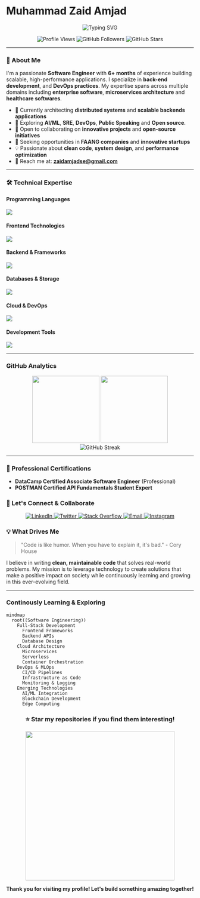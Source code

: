 # Muhammad Zaid Amjad

<div align="center">
  <img src="https://readme-typing-svg.herokuapp.com?font=Fira+Code&pause=1000&color=00D9FF&center=true&vCenter=true&width=435&lines=Software+Engineer;Back-end+Developer;Curious+Student;Python+Developer" alt="Typing SVG" />
</div>

<p align="center">
  <img src="https://komarev.com/ghpvc/?username=zaidy-mughal&label=Profile%20views&color=0e75b6&style=flat" alt="Profile Views" />
  <img src="https://img.shields.io/github/followers/zaidy-mughal?label=Followers&style=social" alt="GitHub Followers" />
  <img src="https://img.shields.io/github/stars/zaidy-mughal?label=Stars&style=social" alt="GitHub Stars" />
</p>

---

### 🚀 About Me

I'm a passionate **Software Engineer** with **6+ months** of experience building scalable, high-performance applications. I specialize in **back-end development**, and **DevOps practices**. My expertise spans across multiple domains including **enterprise software**, **microservices architecture** and **healthcare softwares**.

- 🔭 Currently architecting **distributed systems** and **scalable backends applications**
- 🌱 Exploring **AI/ML**, **SRE**, **DevOps**, **Public Speaking** and **Open source**.
- 👯 Open to collaborating on **innovative projects** and **open-source initiatives**
- 🎯 Seeking opportunities in **FAANG companies** and **innovative startups**
- 💡 Passionate about **clean code**, **system design**, and **performance optimization**
- 📧 Reach me at: **zaidamjadse@gmail.com**

---

### 🛠️ Technical Expertise

#### Programming Languages
<p align="left">
  <img src="https://skillicons.dev/icons?i=python,java,javascript,cpp,c,dart" />
</p>

#### Frontend Technologies
<p align="left">
  <img src="https://skillicons.dev/icons?i=react,html,css,sass,bootstrap,jquery" />
</p>

#### Backend & Frameworks
<p align="left">
  <img src="https://skillicons.dev/icons?i=nodejs,express,django,fastapi,flask,graphql" />
</p>

#### Databases & Storage
<p align="left">
  <img src="https://skillicons.dev/icons?i=postgresql,mysql,mongodb,redis,supabase,firebase" />
  <!--<img src="https://skillicons.dev/icons?i=postgresql,mysql,mongodb,redis,cassandra,elasticsearch,supabase,firebase" />-->
</p>

#### Cloud & DevOps
<p align="left">
  <img src="https://skillicons.dev/icons?i=aws,gcp,docker,githubactions" />
</p>

#### Development Tools
<p align="left">
  <img src="https://skillicons.dev/icons?i=vscode,idea,pycharm,vim,git,github,figma,postman,linux,jira,trello" />
</p>

<!--
### 🎯 Core Competencies

- **System Design**: Scalable architectures, microservices, distributed systems
- **Performance Optimization**: Caching strategies, database optimization, CDN implementation
- **Security**: OAuth 2.0, JWT, encryption, secure coding practices
- **Testing**: Unit testing, integration testing
<!--- **Testing**: Unit testing, integration testing, E2E testing, TDD/BDD //
- **Monitoring**: APM tools, logging, metrics, alerting systems
-->

---

### GitHub Analytics

<div align="center">
  <img height="180em" src="https://github-readme-stats.vercel.app/api?username=zaidy-mughal&show_icons=true&theme=tokyonight&include_all_commits=true&count_private=true&hide_border=true"/>
  <img height="180em" src="https://github-readme-stats.vercel.app/api/top-langs/?username=zaidy-mughal&layout=compact&langs_count=8&theme=tokyonight&hide_border=true"/>
</div>

<div align="center">
  <img src="https://github-readme-streak-stats.herokuapp.com/?user=zaidy-mughal&theme=tokyonight&hide_border=true" alt="GitHub Streak"/>
</div>

---

### 📜 Professional Certifications
- **DataCamp Certified Associate Software Engineer** (Professional)
- **POSTMAN Certified API Fundamentals Student Expert**

<!--
- **AWS Certified Solutions Architect** (Professional)
- **Google Cloud Professional Cloud Architect**
- **Kubernetes Certified Administrator (CKA)**
- **Docker Certified Associate**
- **Certified Ethical Hacker (CEH)**


---

## 💼 Professional Experience

### Software Engineer | Tech Lead 
**Building enterprise-grade solutions with 99.9% uptime**
- Led development of microservices architecture serving **10M+ users**
- Reduced system latency by **40%** through performance optimization
- Implemented CI/CD pipelines reducing deployment time by **60%**
- Mentored **15+ junior developers** and conducted code reviews

---

## 🔥 Featured Projects

<div align="center">
  <a href="https://github.com/zaidy-mughal/enterprise-erp-system">
    <img src="https://github-readme-stats.vercel.app/api/pin/?username=zaidy-mughal&repo=enterprise-erp-system&theme=tokyonight&hide_border=true" />
  </a>
  <a href="https://github.com/zaidy-mughal/ml-recommendation-engine">
    <img src="https://github-readme-stats.vercel.app/api/pin/?username=zaidy-mughal&repo=ml-recommendation-engine&theme=tokyonight&hide_border=true" />
  </a>
</div>

---

## 📈 Contribution Graph

<div align="center">
  <img src="https://github-contributor-stats.vercel.app/api?username=zaidy-mughal&limit=5&theme=tokyonight&combine_all_yearly_contributions=true" alt="Contribution Stats"/>
</div>

-->


### 🤝 Let's Connect & Collaborate

<div align="center">
  <a href="https://linkedin.com/in/zaidamjadse" target="_blank">
    <img src="https://img.shields.io/badge/LinkedIn-0077B5?style=for-the-badge&logo=linkedin&logoColor=white" alt="LinkedIn"/>
  </a>
  <a href="https://twitter.com/zaidy_mughal" target="_blank">
    <img src="https://img.shields.io/badge/Twitter-1DA1F2?style=for-the-badge&logo=twitter&logoColor=white" alt="Twitter"/>
  </a>
  <a href="https://stackoverflow.com/users/23504648/zaydecode" target="_blank">
    <img src="https://img.shields.io/badge/Stack_Overflow-FE7A16?style=for-the-badge&logo=stack-overflow&logoColor=white" alt="Stack Overflow"/>
  </a>
  <a href="mailto:zaidamjadse@gmail.com" target="_blank">
    <img src="https://img.shields.io/badge/Email-D14836?style=for-the-badge&logo=gmail&logoColor=white" alt="Email"/>
  </a>
  <a href="https://instagram.com/zaidy_mughal" target="_blank">
    <img src="https://img.shields.io/badge/Instagram-E4405F?style=for-the-badge&logo=instagram&logoColor=white" alt="Instagram"/>
  </a>
</div>


### 💡 What Drives Me

> "Code is like humor. When you have to explain it, it's bad." - Cory House

I believe in writing **clean, maintainable code** that solves real-world problems. My mission is to leverage technology to create solutions that make a positive impact on society while continuously learning and growing in this ever-evolving field.

---

### Continously Learning & Exploring

```mermaid
mindmap
  root((Software Engineering))
    Full-Stack Development
      Frontend Frameworks
      Backend APIs
      Database Design
    Cloud Architecture
      Microservices
      Serverless
      Container Orchestration
    DevOps & MLOps
      CI/CD Pipelines
      Infrastructure as Code
      Monitoring & Logging
    Emerging Technologies
      AI/ML Integration
      Blockchain Development
      Edge Computing
```

<!--
## 📊 Weekly Development Breakdown

```text
Python       12 hrs 30 mins  ████████████░░░  48.2%
JavaScript   6 hrs 15 mins   █████░░░░░░░░░░  24.1%
TypeScript   3 hrs 45 mins   ███░░░░░░░░░░░░  14.5%
Java         2 hrs 20 mins   ██░░░░░░░░░░░░░   9.0%
Go           1 hr 10 mins    █░░░░░░░░░░░░░░   4.2%
```

-->

<div align="center">
  <h3>⭐ Star my repositories if you find them interesting!</h3>
  <p>
    <img src="https://user-images.githubusercontent.com/74038190/212284158-e840e285-664b-44d7-b79b-e264b5e54825.gif" width="400">
  </p>
  
  **Thank you for visiting my profile! Let's build something amazing together!**
</div>











<!--
<h1 align="center">Assalam o Alaikum! Everyone 👋<br>I'm Muhammad Zaid Amjad</h1>

<h3 align="center">A Software Engineer from Pakistan</h3> 

<p align="center"> <img src="https://komarev.com/ghpvc/?username=zaidy-mughal&label=Profile%20views&color=0e75b6&style=flat" alt="zaidy-mughal" /> </p>

- 💻  I’m currently learning  **Python, Scalable Backend, DSA** 

- 👨‍💼 I’m looking to collaborate on  **Programming Projects** 

- 🤝 I’m looking for help with  **Real-world Websites** 

- 💬 Ask me about  **Java, JavaFX, C, C++, Python, Django.** 

- ⚡ Fun fact  **I can play cricket better than PCT.** 

- 📫 How to reach me  **zaidamjadse@gmail.com** 


---
### :wrench: Frameworks and Tools:
<p align="center"><a href="https://www.cprogramming.com/" target="_blank" rel="noreferrer"> <img src="https://raw.githubusercontent.com/devicons/devicon/master/icons/c/c-original.svg" alt="c" width="40" height="40"/> </a> <a href="https://www.w3schools.com/cpp/" target="_blank" rel="noreferrer"> <img src="https://raw.githubusercontent.com/devicons/devicon/master/icons/cplusplus/cplusplus-original.svg" alt="cplusplus" width="40" height="40"/> </a> <a href="https://www.w3schools.com/css/" target="_blank" rel="noreferrer"> <img src="https://raw.githubusercontent.com/devicons/devicon/master/icons/css3/css3-original-wordmark.svg" alt="css3" width="40" height="40"/> </a> <a href="https://www.figma.com/" target="_blank" rel="noreferrer"> <img src="https://www.vectorlogo.zone/logos/figma/figma-icon.svg" alt="figma" width="40" height="40"/> </a> <a href="https://git-scm.com/" target="_blank" rel="noreferrer"> <img src="https://www.vectorlogo.zone/logos/git-scm/git-scm-icon.svg" alt="git" width="40" height="40"/> </a> <a href="https://www.w3.org/html/" target="_blank" rel="noreferrer"> <img src="https://raw.githubusercontent.com/devicons/devicon/master/icons/html5/html5-original-wordmark.svg" alt="html5" width="40" height="40"/> </a> <a href="https://www.java.com" target="_blank" rel="noreferrer"> <img src="https://raw.githubusercontent.com/devicons/devicon/master/icons/java/java-original.svg" alt="java" width="40" height="40"/> </a> <a href="https://developer.mozilla.org/en-US/docs/Web/JavaScript" target="_blank" rel="noreferrer"> <img src="https://raw.githubusercontent.com/devicons/devicon/master/icons/javascript/javascript-original.svg" alt="javascript" width="40" height="40"/> </a> <a href="https://www.linux.org/" target="_blank" rel="noreferrer"> <img src="https://raw.githubusercontent.com/devicons/devicon/master/icons/linux/linux-original.svg" alt="linux" width="40" height="40"/> </a> <a href="https://www.mysql.com/" target="_blank" rel="noreferrer"> <img src="https://raw.githubusercontent.com/devicons/devicon/master/icons/mysql/mysql-original-wordmark.svg" alt="mysql" width="40" height="40"/> </a> <a href="https://www.postgresql.org" target="_blank" rel="noreferrer"> <img src="https://raw.githubusercontent.com/devicons/devicon/master/icons/postgresql/postgresql-original-wordmark.svg" alt="postgresql" width="40" height="40"/> </a> <a href="https://www.python.org" target="_blank" rel="noreferrer"> <img src="https://raw.githubusercontent.com/devicons/devicon/master/icons/python/python-original.svg" alt="python" width="40" height="40"/> </a></p>


### 🛠️ IDE's / Code Editors:
<div align="center">
<p > 
  <a href="#" target="_blank"> 
    <img alt="VS Code" src="https://img.shields.io/badge/Visual_Studio_Code-0078D4?style=for-the-badge&logo=visual%20studio%20code&logoColor=white"/>
  </a>
    &emsp;
  <a href="#" target="_blank"> 
    <img alt="Netbeans IDE" src="https://img.shields.io/badge/NetBeansIDE-1B6AC6.svg?style=for-the-badge&logo=apache-netbeans-ide&logoColor=white"/>
  </a>
   &emsp;
  <a href="#" target="_blank"> 
   <img alt="pycharm"src="https://img.shields.io/badge/pycharm-143?style=for-the-badge&logo=pycharm&logoColor=black&color=black&labelColor=green"/>
  </a>
   &emsp;
  <a href="#" target="_blank"> 
    <img alt="Dev" src="https://img.shields.io/badge/Dev-001576.svg?style=for-the-badge&logo=Dev&logoColor=blue"/>
  </a>
</p>
</div>

---
### 📈 GitHub Statistics:

[![Zaid Amjad's GitHub stats](https://github-readme-stats.vercel.app/api?username=zaidy-mughal&show_icons=true&theme=github_dark&hide_border=true&border_radius=4&rank_icon=percentile&card_width=500)](https://github.com/zaidy-mughal/) [![GitHub Streak](https://streak-stats.demolab.com?user=zaidy-mughal&theme=github_dark&hide_border=true&border_radius=4&card_width=500)](https://github.com/zaidy-mughal/)


### :globe_with_meridians: Programming Languages :

[![Top Langs](https://github-readme-stats.vercel.app/api/top-langs/?username=zaidy-mughal&layout=pie&theme=github_dark&hide_border=true&border_radius=4&langs_count=6&hide=html,CSS,ejs)](https://github.com/zaidy-mughal/)


---
### 🔘 Connect with me:
<p align="center"><a href="https://twitter.com/zaidy_mughal" target="blank"><img align="center" src="https://raw.githubusercontent.com/rahuldkjain/github-profile-readme-generator/master/src/images/icons/Social/twitter.svg" alt="zaidy_mughal" height="30" width="40" /></a>
<a href="https://www.linkedin.com/in/muhammad-zaid-amjad-a5543a267/" target="blank"><img align="center" src="https://raw.githubusercontent.com/rahuldkjain/github-profile-readme-generator/master/src/images/icons/Social/linked-in-alt.svg" alt="https://www.linkedin.com/in/muhammad-zaid-amjad-a5543a267/" height="30" width="40" /></a>
<a href="https://stackoverflow.com/users/23504648/zaydecode" target="blank"><img align="center" src="https://raw.githubusercontent.com/rahuldkjain/github-profile-readme-generator/master/src/images/icons/Social/stack-overflow.svg" alt="https://stackoverflow.com/users/23504648/muhammad-zaid-amjad" height="30" width="40" /></a>
<a href="https://www.instagram.com/zaidy_mughal/" target="blank"><img align="center" src="https://raw.githubusercontent.com/rahuldkjain/github-profile-readme-generator/master/src/images/icons/Social/instagram.svg" alt="https://www.instagram.com/zaidy_mughal/" height="30" width="40" /></a>
</p>
<p align="center">
  <img src="https://user-images.githubusercontent.com/74038190/212284158-e840e285-664b-44d7-b79b-e264b5e54825.gif" style="width: 100%; max-width: 400px;">
</p>
-->

<!--
<h3 align="right">Wanna Support?</h3>
<p><a href="https://www.buymeacoffee.com/zaidi"> <img align="right" src="https://cdn.buymeacoffee.com/buttons/v2/default-yellow.png" height="50" width="210" alt="zaidy-mughal" /></a></p>
-->


<!--
<p><img align="left" src="https://github-readme-stats.vercel.app/api/top-langs?username=zaidy-mughal&show_icons=true&locale=en&layout=compact" alt="zaidy-mughal" /></p>
<p><img align="center" src="https://github-readme-streak-stats.herokuapp.com/?user=zaidy-mughal&" alt="zaidy-mughal" /></p>
-->



<!---
zaidy-mughal/zaidy-mughal is a ✨ special ✨ repository because its `README.md` (this file) appears on your GitHub profile.
You can click the Preview link to take a look at your changes.
--->
